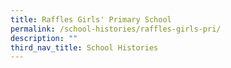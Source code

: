 ```yaml
---
title: Raffles Girls' Primary School
permalink: /school-histories/raffles-girls-pri/
description: ""
third_nav_title: School Histories
---
```

